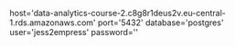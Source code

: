 host='data-analytics-course-2.c8g8r1deus2v.eu-central-1.rds.amazonaws.com'
port='5432'
database='postgres'
user='jess2empress'
password=''
